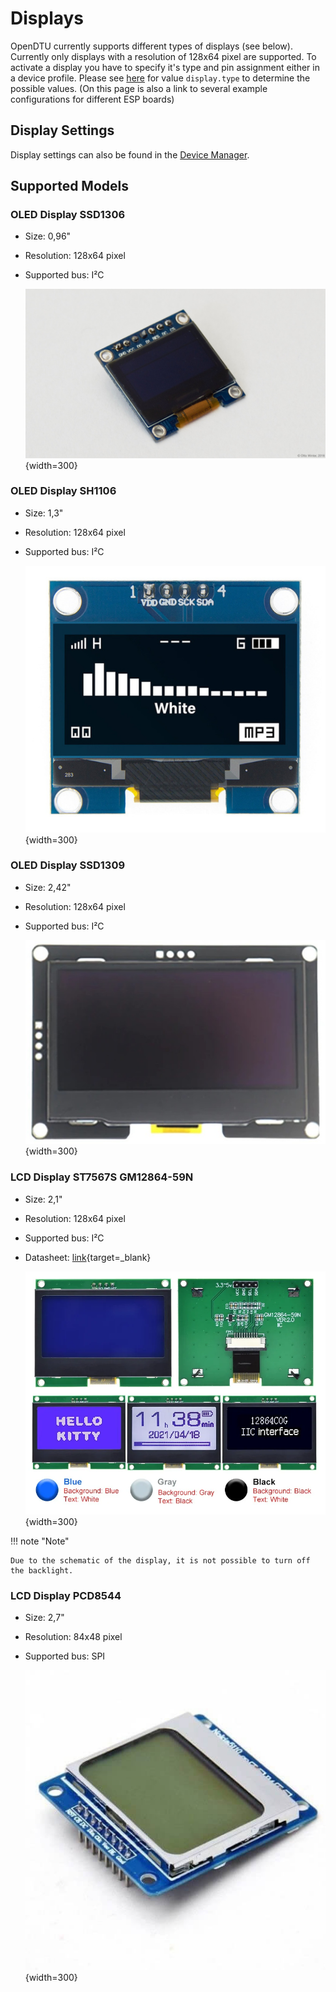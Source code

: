 # Displays

OpenDTU currently supports different types of displays (see below). Currently only displays with a resolution of 128x64 pixel are supported. To activate a display you have to specify it's type and pin assignment either in a device profile. Please see [here](../firmware/device_profiles.md#implemented-configuration-values) for value `display.type` to determine the possible values. (On this page is also a link to several example configurations for different ESP boards)

## Display Settings

Display settings can also be found in the [Device Manager](../firmware/configuration/device_settings.md).

## Supported Models

### OLED Display SSD1306

* Size: 0,96"
* Resolution: 128x64 pixel
* Supported bus: I²C

    ![SSD1306](../assets/images/ssd1306-full.jpg){width=300}

### OLED Display SH1106

* Size: 1,3"
* Resolution: 128x64 pixel
* Supported bus: I²C

    ![SH1106](../assets/images/sh1106-full.png){width=300}

### OLED Display SSD1309

* Size: 2,42"
* Resolution: 128x64 pixel
* Supported bus: I²C

    ![SSD1309](../assets/images/ssd1309-full.jpg){width=300}

### LCD Display ST7567S GM12864-59N

* Size: 2,1"
* Resolution: 128x64 pixel
* Supported bus: I²C
* Datasheet: [link](../assets/datasheets/st7567s_gm12864-59n.webp){target=_blank}

    ![SSD1309](../assets/images/st7567s_gm12864-59n.png){width=300}

!!! note "Note"

    Due to the schematic of the display, it is not possible to turn off the backlight.

### LCD Display PCD8544

* Size: 2,7"
* Resolution: 84x48 pixel
* Supported bus: SPI

    ![SH1106](../assets/images/pcd8544-full.jpg){width=300}
